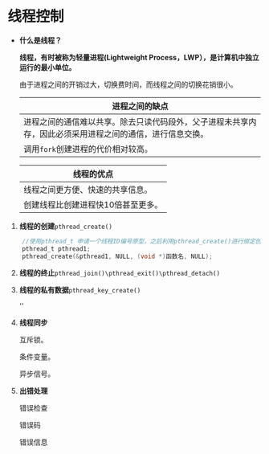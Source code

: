 # 线程控制

- **什么是线程？**

  **线程，有时被称为轻量进程(Lightweight Process，LWP），是计算机中独立运行的最小单位。**

  由于进程之间的开销过大，切换费时间，而线程之间的切换花销很小。

  | 进程之间的缺点                                               |
  | ------------------------------------------------------------ |
  | 进程之间的通信难以共享。除去只读代码段外，父子进程未共享内存，因此必须采用进程之间的通信，进行信息交换。 |
  | 调用`fork`创建进程的代价相对较高。                           |

  | 线程的优点                         |
  | ---------------------------------- |
  | 线程之间更方便、快速的共享信息。   |
  | 创建线程比创建进程快10倍甚至更多。 |





1. **线程的创建**`pthread_create()`
```c
	//使用pthread_t 申请一个线程ID编号原型，之后利用pthread_create()进行绑定创建线程，并绑定线程执行的操作。
	pthread_t pthread1;
	pthread_create(&pthread1, NULL, (void *)函数名, NULL);
```

2. **线程的终止**`pthread_join()\pthread_exit()\pthread_detach()`

3. **线程的私有数据**`pthread_key_create()`

   ''

4. **线程同步**

   互斥锁。

   条件变量。

   异步信号。

5. **出错处理**

   错误检查

   错误码

   错误信息
